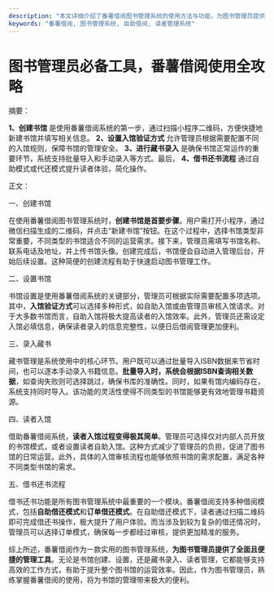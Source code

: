 ```yaml
---
description: "本文详细介绍了番薯借阅图书管理系统的使用方法与功能，为图书管理员提供全面指导和操作步骤。"
keywords: "番薯借阅, 图书管理系统, 自助借阅, 读者管理系统"
---
```

# 图书管理员必备工具，番薯借阅使用全攻略

摘要： 

**1、创建书馆** 是使用番薯借阅系统的第一步，通过扫描小程序二维码，方便快捷地新建书馆并填写相关信息。 **2、设置入馆验证方式** 允许管理员根据需要配置不同的入馆规则，保障书馆的管理安全。 **3、进行藏书录入** 是确保书馆正常运作的重要环节，系统支持批量导入和手动录入等方式。最后， **4、借书还书流程** 通过自助模式或代还模式提升读者体验，简化操作。

正文：

一、创建书馆

在使用番薯借阅图书管理系统时，**创建书馆是首要步骤**。用户需打开小程序，通过微信扫描生成的二维码，并点击“新建书馆”按钮。在这个过程中，选择书馆类型非常重要，不同类型的书馆适合不同的运营需求。接下来，管理员需填写书馆名称、联系电话及地址，并上传书馆头像。创建完成后，书馆便会自动进入管理后台，开始后续设置。这种简便的创建流程有助于快速启动图书管理工作。

二、设置书馆

书馆设置是使用番薯借阅系统的关键部分，管理员可根据实际需要配置多项选项。其中，**入馆验证方式**可以选择多种形式，如自助入馆或由管理员审核入馆请求。对于大多数书馆而言，自助入馆将极大提高读者的入馆效率。此外，管理员还需设定入馆必填信息，确保读者录入的信息完整性，以便日后借阅管理更加便利。

三、录入藏书

藏书管理是系统使用中的核心环节。用户既可以通过批量导入ISBN数据来节省时间，也可以逐本手动录入书籍信息。**批量导入时，系统会根据ISBN查询相关数据**，如查询失败则可选择跳过，确保书库的准确性。同时，如果有馆内编码存在，系统支持同时导入。该功能的灵活性使得不同类型的书馆能够更有效地管理书籍资源。

四、读者入馆

借助番薯借阅系统，**读者入馆过程变得极其简单**。管理员可选择仅对内部人员开放的书馆模式，或者设置读者自助入馆。这种方式减少了管理员的负担，促进了图书馆的日常运营。此外，具体的入馆审核流程也能够依照书馆的需求配置，满足各种不同类型书馆的需求。

五、借书还书流程

借书还书功能是所有图书管理系统中最重要的一个模块。番薯借阅支持多种借阅模式，包括**自助借还模式**和**订单借还模式**。在自助借还模式下，读者通过扫描二维码即可完成借还书操作，极大提升了用户体验。而当涉及到较为复杂的借还情况时，管理员可以选择订单模式，确保每一步都经过审核，提供更加精准的服务。

综上所述，番薯借阅作为一款实用的图书管理系统，**为图书管理员提供了全面且便捷的管理工具**。无论是书馆创建、设置，还是藏书录入、读者管理，它都能够支持高效的工作方式，有助于提升整个图书馆的运营效率。因此，作为图书管理员，熟练掌握番薯借阅的使用，将为书馆的管理带来极大的便利。
